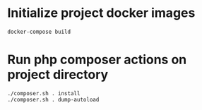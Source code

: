 
# Initialize project docker images
```
docker-compose build
```


# Run php composer actions on project directory
```
./composer.sh . install
./composer.sh . dump-autoload
```

